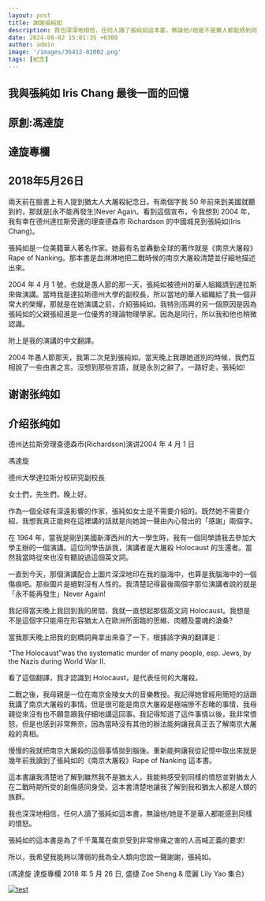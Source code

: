 ```yaml
---
layout: post
title: 謝謝張純如
description: 我也深深地相信，任何人讀了張純如這本書，無論他/她是不是華人都能感到同樣的憤怒。
date: 2024-08-02 15:01:35 +0300
author: admin
image: '/images/36412-81002.png'
tags: [紀念]
---
```

## 我與張純如 Iris Chang 最後一面的回憶

## 原創:馮達旋

## 達旋專欄

## 2018年5月26日

兩天前在臉書上有人提到猶太人大屠殺紀念日。有兩個字我 50 年前來到美國就聽到的，那就是[永不能再發生]Never Again。看到這個宣布，令我想到 2004 年，我有幸在德州達拉斯旁邊的理查德森市 Richardson 的中國城見到張純如(Iris Chang)。

張純如是一位美籍華人著名作家。她最有名並轟動全球的著作就是《南京大屠殺》Rape of Nanking。那本書是血淋淋地把二戰時候的南京大屠殺清楚並仔細地描述出來。

2004 年 4 月 1 號，也就是愚人節的那一天，張純如被德州的華人組織請到達拉斯來做演講。當時我是達拉斯德州大學的副校長，所以當地的華人組織給了我一個非常大的榮耀，那就是在她演講之前，介紹張純如。我特別高興的另一個原因是因為張純如的父親張紹進是一位優秀的理論物理學家。因為是同行，所以我和他也稍微認識。

附上是我的演講的中文翻譯。

2004 年愚人節那天，我第二次見到張純如。當天晚上我跟她道別的時候，我們互相說了一些由衷之言。沒想到那些言語，就是永別之辭了。一路好走，張純如!

## 谢谢张纯如

## 介绍张纯如

德州达拉斯旁理查德森市(Richardson)演讲2004 年 4 月 1 日

馮達旋

德州大學達拉斯分校研究副校長

女士們，先生們，晚上好。

作為一個全球有深遠影響的作家，張純如女士是不需要介紹的。既然她不需要介紹，我想我真正能夠在這裡講的話就是向她說一聲由內心發出的「感謝」兩個字。

在 1964 年，當我是剛到美國新澤西州的大一學生時，我有一個同學請我去參加大學主辦的一個演講。這位同學告訴我，演講者是大屠殺 Holocaust 的生還者。當然我當時從來也沒有聽說過這個英文詞。

一直到今天，那個演講配合上圖片深深地印在我的腦海中，也算是我腦海中的一個傷痕吧。那些圖片是絕對沒有人性的。我清楚記得最後兩個字那位演講者說的就是「永不能再發生」Never Again!

我記得當天晚上我回到我的房間，我就一直想起那個英文詞 Holocaust。我想是不是這個字只能用在形容猶太人在歐洲所面臨的思維、肉體及靈魂的滄桑?

當我那天晚上把我的劍橋詞典拿出來查了一下，根據該字典的翻譯是：

“The Holocaust”was the systematic murder of many people, esp. Jews, by the Nazis during World War II.

看了這個翻譯，我才認識到 Holocaust，是代表任何的大屠殺。

二戰之後，我母親是一位在南京金陵女大的音樂教授。我記得她曾經用簡短的話跟我講了南京大屠殺的事情。但是很可能是南京大屠殺是極端慘不忍睹的事情，我母親從來沒有也不願意跟我仔細地講這回事。我記得知道了這件事情以後，我非常憤怒，但是也感到非常無奈，因為當時沒有其他的辦法能夠讓我真正去了解南京大屠殺的真相。

慢慢的我就把南京大屠殺的這個事情拋到腦後。重新能夠讓我從記憶中取出來就是幾年前我讀到了張純如的《南京大屠殺》Rape of Nanking 這本書。

這本書讓我清楚地了解到雖然我不是猶太人，我能夠感受到同樣的憤怒並對猶太人在二戰時期所受的創傷感同身受。這本書清楚地讓我了解到我和猶太人都是人類的族群。

我也深深地相信，任何人讀了張純如這本書，無論他/她是不是華人都能感到同樣的憤怒。

張純如的這本書是為了千千萬萬在南京受到非常慘痛之害的人高喊正義的要求!

所以，我希望我能夠以薄弱的我為全人類向您說一聲謝謝，張純如。

(馮達旋 達旋專欄 2018 年 5 月 26 日, 盛捷 Zoe Sheng & 麼麗 Lily Yao 集合)


<a href="https://thatirischang.github.io/pdf/6_Da Hsuan Feng.pdf" target="_blank">
  <img src="https://thatirischang.github.io/images/6_Da Hsuan Feng.png" alt="test" title="点击查看PDF">
</a>
